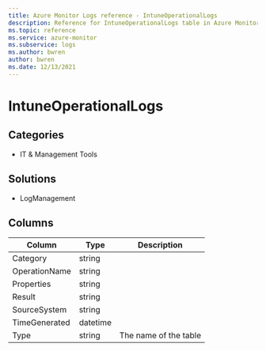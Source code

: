 ```yaml
---
title: Azure Monitor Logs reference - IntuneOperationalLogs
description: Reference for IntuneOperationalLogs table in Azure Monitor Logs.
ms.topic: reference
ms.service: azure-monitor
ms.subservice: logs
ms.author: bwren
author: bwren
ms.date: 12/13/2021
---
```


# IntuneOperationalLogs

 

## Categories

- IT & Management Tools
## Solutions

- LogManagement




## Columns

| Column | Type | Description |
| --- | --- | --- |
| Category | string |  |
| OperationName | string |  |
| Properties | string |  |
| Result | string |  |
| SourceSystem | string |  |
| TimeGenerated | datetime |  |
| Type | string | The name of the table |
